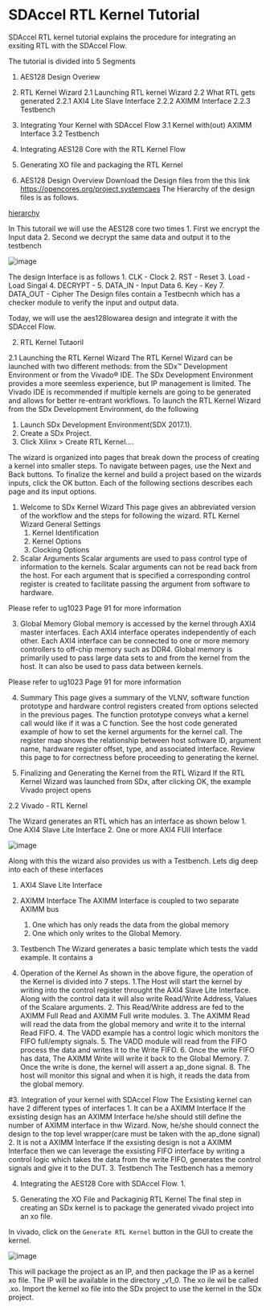 # SDAccel RTL Kernel Tutorial

SDAccel RTL kernel tutorial explains the procedure for integrating an exsiting RTL with the SDAccel Flow. 

The tutorial is divided into 5 Segments
 1. AES128 Design Overiew 
 2. RTL Kernel Wizard 
  2.1 Launching RTL kernel Wizard
  2.2 What RTL gets generated
     2.2.1 AXI4 Lite Slave Interface
     2.2.2 AXIMM Interface
     2.2.3 Testbench 
 3. Integrating Your Kernel with SDAccel Flow
   3.1 Kernel with(out) AXIMM Interface
   3.2 Testbench 
 4. Integrating AES128 Core with the RTL Kernel Flow
 5. Generating XO file and packaging the RTL Kernel


1. AES128 Design Overview
Download the Design files from the this link https://opencores.org/project,systemcaes
The Hierarchy of the design files is as follows. 

[hierarchy](https://user-images.githubusercontent.com/32319498/31956578-abacabe6-b8a0-11e7-8dec-ab22b29898cf.PNG)

In This tutorail we will use the AES128 core two times
	1. First we encrypt the Input data
	2. Second we decrypt the same data and output it to the testbench

![image](https://user-images.githubusercontent.com/32319498/31142684-e1b2e09c-a82f-11e7-9741-ce0f1c4ce054.png)

The design Interface is as follows 
	1. CLK - Clock 
	2. RST - Reset
	3. Load - Load Singal
	4. DECRYPT - 
	5. DATA_IN - Input Data
	6. Key - Key 
	7. DATA_OUT - Cipher
The Design files contain a Testbecnh which has a checker module to verify the input and output data.
		
Today, we will use the aes128lowarea design and integrate it with the SDAccel Flow.

2. RTL Kernel Tutaoril
 
 2.1 Launching the RTL Kernel Wizard
	The RTL Kernel Wizard can be launched with two different methods: from the SDx™ Development Environment or from the Vivado® IDE. 	 The SDx Development Environment provides a more seemless experience, but IP management is limited. The Vivado IDE is recommended 	  if multiple kernels are going to be generated and allows for better re-entrant workflows.
To launch the RTL Kernel Wizard from the SDx Development Environment, do the following
   1. Launch SDx Development Environment(SDX 2017.1).
   2. Create a SDx Project.
   3. Click Xilinx > Create RTL Kernel....

   The wizard is organized into pages that break down the process of creating a kernel into smaller steps. To navigate between pages,    use the Next and Back buttons. To finalize the kernel and build a project based on the wizards inputs, click the OK button. Each of the following sections describes each page and its input options.
 
1. Welcome to SDx Kernel Wizard
	This page gives an abbreviated version of the workflow and the steps for following the wizard.
  RTL Kernel Wizard General Settings
    1. Kernel Identification
    2. Kernel Options
    3. Clocking Options
2. Scalar Arguments 
  Scalar arguments are used to pass control type of information to the kernels. Scalar arguments can not be read back from the host. For each argument that is specified a corresponding control register is created to facilitate passing the argument from software to hardware.

Please refer to ug1023 Page 91 for more information

3. Global Memory 
   Global memory is accessed by the kernel through AXI4 master interfaces. Each AXI4 interface operates independently of each other. Each AXI4 interface can be connected to one or more memory controllers to off-chip memory such as DDR4. Global memory is primarily used to pass large data sets to and from the kernel from the host. It can also be used to pass data between kernels.

Please refer to ug1023 Page 91 for more information

4. Summary 
This page gives a summary of the VLNV, software function prototype and hardware control registers created from options selected in the previous pages. The function prototype conveys what a kernel call would like if it was a C function. See the host code generated example of how to set the kernel arguments for the kernel call. The register map shows the relationship between host software ID, argument name, hardware register offset, type, and associated interface. Review this page to for correctness before proceeding to generating the kernel.

5. Finalizing and Generating the Kernel from the RTL Wizard
If the RTL Kernel Wizard was launched from SDx, after clicking OK, the example Vivado project opens

2.2 Vivado - RTL Kernel 

The Wizard generates an RTL which has an interface as shown below
	1. One AXI4 Slave Lite Interface
	2. One or more AXI4 FUll Interface
	
![image](https://user-images.githubusercontent.com/32319498/31147244-1b121048-a83e-11e7-83e6-a3f534f62ade.png)

Along with this the wizard also provides us with a Testbench. Lets dig deep into each of these interfaces

1. AXI4 Slave Lite Interface 

2. AXIMM Interface
	The AXIMM Interface is coupled to two separate AXIMM bus
	1. One which has only reads the data from the global memory 
	2. One which only writes to the Global Memory.
3. Testbench
	The Wizard generates a basic template which tests the vadd example. It contains a 
4. Operation of the Kernel 
	As shown in the above figure, the operation of the Kernel is divided into 7 steps.
	1.The Host will start the kernel by writing into the control register throught the AXI4 Slave Lite Interface. Along with the control data it will also write Read/Write Address, Values of the Scalare arguments. 
	2. This Read/Write address are fed to the AXIMM Full Read and AXIMM Full write modules. 
	3. The AXIMM Read will read the data from the global memory and write it to the internal Read FIFO.
	4. The VADD example has a control logic which monitors the FIFO full/empty signals.
	5. The VADD module will read from the FIFO process the data and writes it to the Write FIFO.
	6. Once the write FIFO has data, The AXIMM Write will write it back to the Global Memory.
	7. Once the write is done, the kernel will assert a ap_done signal. 
	8. The host will monitor this signal and when it is high, it reads the data from the global memory. 

#3. Integration of your kernel with SDAccel Flow
The Exsisting kernel can have 2 different types of interfaces
	1. It can be a AXIMM Interface
		If the exsisting design has an AXIMM Interface he/she should still define the number of AXIMM interface in thw Wizard. Now, he/she should connect the design to the top level wrapper(care must be taken with the ap_done signal)
	2. It is not a AXIMM Interface
		If the exsisting design is not a AXIMM Interface then we can leverage the exsisting FIFO interface by writing a control logic which takes the data from the write FIFO, generates the control signals and give it to the DUT. 
	3. Testbench
		The Testbench has a memory
		
4. Integrating the AES128 Core with SDAccel Flow.
	1. 
	
5. Generating the XO File and Packaginig RTL Kernel 
The final step in creating an SDx kernel is to package the generated vivado project into an xo file. 

In vivado, click on the `Generate RTL Kernel` button in the GUI to create the kernel. 

![image](https://user-images.githubusercontent.com/32319498/31957392-7ddac1dc-b8a3-11e7-9b56-8c8aaaf76226.png)

This will package the project as an IP, and then package the IP as a kernel xo file. The IP will be available in the directory <Kernel name>_v1_0. The xo ile wil be called <Kernel name>.xo. Import the kernel xo file into the SDx project to use the kernel in the SDx project.
 
